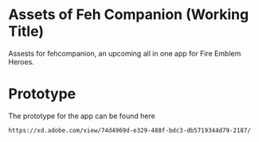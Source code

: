 # Assets of Feh Companion (Working Title)

Assests for fehcompanion, an upcoming all in one app for Fire Emblem Heroes.

# Prototype

The prototype for the app can be found here

```
https://xd.adobe.com/view/74d4969d-e329-488f-bdc3-db5719344d79-2187/
```